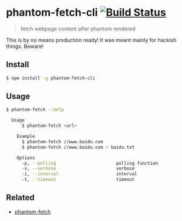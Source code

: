 # phantom-fetch-cli [![Build Status](http://img.shields.io/travis/junmer/phantom-fetch-cli.svg?style=flat)](https://travis-ci.org/junmer/phantom-fetch-cli)

> fetch webpage content after phantom rendered

This is by no means production ready! It was meant mainly for hackish things. Beware!

## Install

```sh
$ npm install -g phantom-fetch-cli
```

## Usage

```sh
$ phantom-fetch --help

  Usage
      $ phantom-fetch <url>  

    Example
      $ phantom-fetch //www.baidu.com
      $ phantom-fetch //www.baidu.com > baidu.txt  

    Options
      -p, --polling                       polling function
      -v, --verbose                       verbose
      -i, --interval                      interval
      -t, --timeout                       timeout
```

## Related

- [phantom-fetch](https://github.com/danyshaanan/phantom-fetch)
